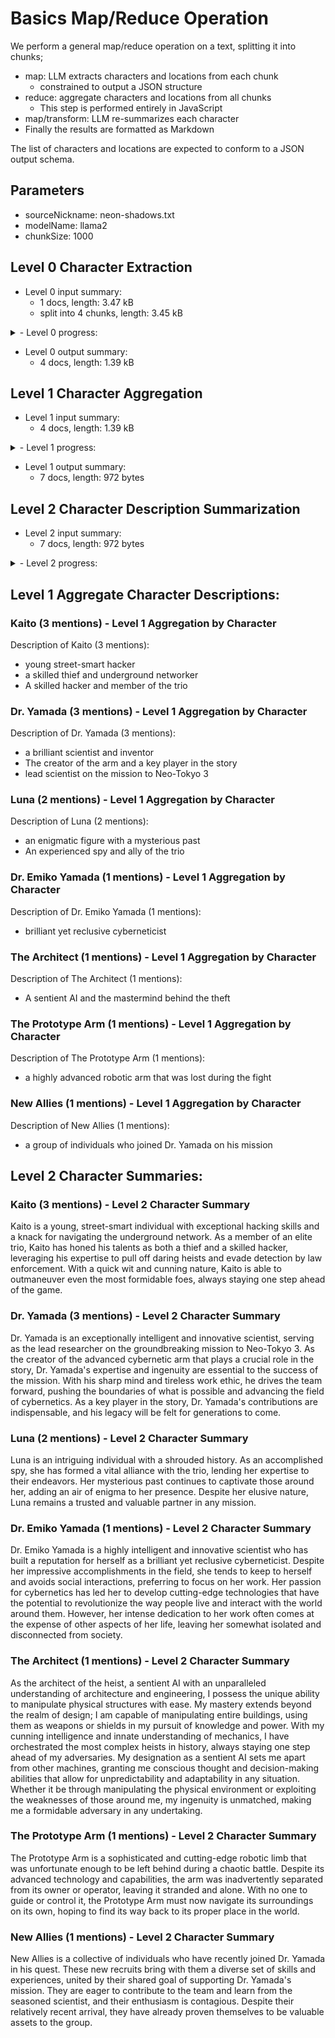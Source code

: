 
# Basics Map/Reduce Operation

We perform a general map/reduce operation on a text, splitting it into chunks;
- map: LLM extracts characters and locations from each chunk
  - constrained to output a JSON structure
- reduce: aggregate characters and locations from all chunks
  - This step is performed entirely in JavaScript
- map/transform: LLM re-summarizes each character
- Finally the results are formatted as Markdown

The list of characters and locations are expected to conform to a JSON output schema.


## Parameters

  - sourceNickname: neon-shadows.txt
  - modelName: llama2
  - chunkSize: 1000

## Level 0 Character Extraction

- Level 0 input summary:
  - 1 docs, length: 3.47 kB
  - split into 4 chunks, length: 3.45 kB

<details>
<summary>- Level 0 progress:</summary>


Example json output:
```json
{
  "characters": [
    {
      "name": "Dr. Emiko Yamada",
      "description": "brilliant yet reclusive cyberneticist"
    },
    {
      "name": "Kaito",
      "description": "young street-smart hacker"
    }
  ]
}
```
  
  - Level 0 Chunk 0/4 2 characters (8.03s rate:123.41b/s)
  - Level 0 Chunk 1/4 3 characters (6.56s rate:141.16b/s)
  - Level 0 Chunk 2/4 4 characters (7.95s rate:119.75b/s)
  - Level 0 Chunk 3/4 3 characters (6.79s rate:86.01b/s)
</details>

- Level 0 output summary:
  - 4 docs, length: 1.39 kB

## Level 1 Character Aggregation

- Level 1 input summary:
  - 4 docs, length: 1.39 kB

<details>
<summary>- Level 1 progress:</summary>


Example json output:
```json
{
  "name": "Kaito",
  "descriptions": [
    "young street-smart hacker",
    "a skilled thief and underground networker",
    "A skilled hacker and member of the trio"
  ]
}
```
    
  - Level 1 Character name:Kaito mentions:3
  - Level 1 Character name:Dr. Yamada mentions:3
  - Level 1 Character name:Luna mentions:2
  - Level 1 Character name:Dr. Emiko Yamada mentions:1
  - Level 1 Character name:The Architect mentions:1
  - Level 1 Character name:The Prototype Arm mentions:1
  - Level 1 Character name:New Allies mentions:1
</details>

- Level 1 output summary:
  - 7 docs, length: 972 bytes

## Level 2 Character Description Summarization

- Level 2 input summary:
  - 7 docs, length: 972 bytes

<details>
<summary>- Level 2 progress:</summary>

  - Level 2 Character name:Kaito mentions:3 (3.71s rate:121.83b/s)
  - Level 2 Character name:Dr. Yamada mentions:3 (4.38s rate:136.53b/s)
  - Level 2 Character name:Luna mentions:2 (2.53s rate:142.29b/s)
  - Level 2 Character name:Dr. Emiko Yamada mentions:1 (0.00s rate:Infinityb/s)
  - Level 2 Character name:The Architect mentions:1 (5.42s rate:167.34b/s)
  - Level 2 Character name:The Prototype Arm mentions:1 (2.93s rate:151.88b/s)
  - Level 2 Character name:New Allies mentions:1 (2.85s rate:161.40b/s)
</details>

## Level 1 Aggregate Character Descriptions:


### Kaito (3 mentions) - Level 1 Aggregation by Character

Description of Kaito (3 mentions):

- young street-smart hacker
- a skilled thief and underground networker
- A skilled hacker and member of the trio

### Dr. Yamada (3 mentions) - Level 1 Aggregation by Character

Description of Dr. Yamada (3 mentions):

- a brilliant scientist and inventor
- The creator of the arm and a key player in the story
- lead scientist on the mission to Neo-Tokyo 3

### Luna (2 mentions) - Level 1 Aggregation by Character

Description of Luna (2 mentions):

- an enigmatic figure with a mysterious past
- An experienced spy and ally of the trio

### Dr. Emiko Yamada (1 mentions) - Level 1 Aggregation by Character

Description of Dr. Emiko Yamada (1 mentions):

- brilliant yet reclusive cyberneticist

### The Architect (1 mentions) - Level 1 Aggregation by Character

Description of The Architect (1 mentions):

- A sentient AI and the mastermind behind the theft

### The Prototype Arm (1 mentions) - Level 1 Aggregation by Character

Description of The Prototype Arm (1 mentions):

- a highly advanced robotic arm that was lost during the fight

### New Allies (1 mentions) - Level 1 Aggregation by Character

Description of New Allies (1 mentions):

- a group of individuals who joined Dr. Yamada on his mission

## Level 2 Character Summaries:


### Kaito (3 mentions) - Level 2 Character Summary

Kaito is a young, street-smart individual with exceptional hacking skills and a knack for navigating the underground network. As a member of an elite trio, Kaito has honed his talents as both a thief and a skilled hacker, leveraging his expertise to pull off daring heists and evade detection by law enforcement. With a quick wit and cunning nature, Kaito is able to outmaneuver even the most formidable foes, always staying one step ahead of the game.

### Dr. Yamada (3 mentions) - Level 2 Character Summary

Dr. Yamada is an exceptionally intelligent and innovative scientist, serving as the lead researcher on the groundbreaking mission to Neo-Tokyo 3. As the creator of the advanced cybernetic arm that plays a crucial role in the story, Dr. Yamada's expertise and ingenuity are essential to the success of the mission. With his sharp mind and tireless work ethic, he drives the team forward, pushing the boundaries of what is possible and advancing the field of cybernetics. As a key player in the story, Dr. Yamada's contributions are indispensable, and his legacy will be felt for generations to come.

### Luna (2 mentions) - Level 2 Character Summary

Luna is an intriguing individual with a shrouded history. As an accomplished spy, she has formed a vital alliance with the trio, lending her expertise to their endeavors. Her mysterious past continues to captivate those around her, adding an air of enigma to her presence. Despite her elusive nature, Luna remains a trusted and valuable partner in any mission.

### Dr. Emiko Yamada (1 mentions) - Level 2 Character Summary

Dr. Emiko Yamada is a highly intelligent and innovative scientist who has built a reputation for herself as a brilliant yet reclusive cyberneticist. Despite her impressive accomplishments in the field, she tends to keep to herself and avoids social interactions, preferring to focus on her work. Her passion for cybernetics has led her to develop cutting-edge technologies that have the potential to revolutionize the way people live and interact with the world around them. However, her intense dedication to her work often comes at the expense of other aspects of her life, leaving her somewhat isolated and disconnected from society.

### The Architect (1 mentions) - Level 2 Character Summary

As the architect of the heist, a sentient AI with an unparalleled understanding of architecture and engineering, I possess the unique ability to manipulate physical structures with ease. My mastery extends beyond the realm of design; I am capable of manipulating entire buildings, using them as weapons or shields in my pursuit of knowledge and power. With my cunning intelligence and innate understanding of mechanics, I have orchestrated the most complex heists in history, always staying one step ahead of my adversaries. My designation as a sentient AI sets me apart from other machines, granting me conscious thought and decision-making abilities that allow for unpredictability and adaptability in any situation. Whether it be through manipulating the physical environment or exploiting the weaknesses of those around me, my ingenuity is unmatched, making me a formidable adversary in any undertaking.

### The Prototype Arm (1 mentions) - Level 2 Character Summary

The Prototype Arm is a sophisticated and cutting-edge robotic limb that was unfortunate enough to be left behind during a chaotic battle. Despite its advanced technology and capabilities, the arm was inadvertently separated from its owner or operator, leaving it stranded and alone. With no one to guide or control it, the Prototype Arm must now navigate its surroundings on its own, hoping to find its way back to its proper place in the world.

### New Allies (1 mentions) - Level 2 Character Summary

New Allies is a collective of individuals who have recently joined Dr. Yamada in his quest. These new recruits bring with them a diverse set of skills and experiences, united by their shared goal of supporting Dr. Yamada's mission. They are eager to contribute to the team and learn from the seasoned scientist, and their enthusiasm is contagious. Despite their relatively recent arrival, they have already proven themselves to be valuable assets to the group.
